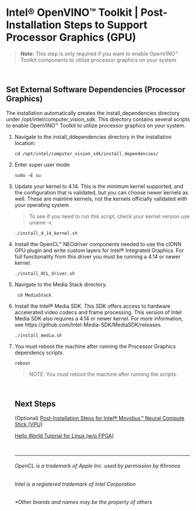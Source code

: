 

# Intel® OpenVINO™ Toolkit | Post-Installation Steps to Support Processor Graphics (GPU)

> **Note:**  This step is only required if you want to enable OpenVINO™ Toolkit components to utilize processor graphics on your system

<br>

## Set External Software Dependencies (Processor Graphics)

The installation automatically creates the install_dependencies directory under /opt/intel/computer_vision_sdk. This directory contains several scripts to enable OpenVINO™ Toolkit to utilize processor graphics on your system.

<ol>
  
  <li> Navigate to the install_ddependencies directory in the installation location:</li>

    cd /opt/intel/computer_vision_sdk/install_dependencies/

  <li> Enter super user mode</li>
  
    sudo –E su
    
  <li> Update your kernel to 4.14. This is the minimum kernel supported, and the configuration that is validated, but you can choose newer kernels as well. These are mainline kernels, not the kernels officially validated with your operating system.</li>
  
> To see if you need to run this script, check your kernel version use uname –r.

    ./install_4_14_kernel.sh

<li> Install the OpenCL™ NEOdriver components needed to use the clDNN GPU plugin and write custom layers for Intel® Integrated Graphics. For full functionality from this driver you must be running a 4.14 or newer kernel.</li>

    ./install_OCL_driver.sh

<li> Navigate to the Media Stack directory.
    
     cd MediaStack

<li> Install the Intel® Media SDK. This SDK offers access to hardware accelerated video codecs and frame processing. This version of Intel Media SDK also requires a 4.14 or newer kernel. For more information, see https://github.com/Intel-Media-SDK/MediaSDK/releases.
</li>

    ./install_media.sh

<li> You must reboot the machine after running the Processor Graphics dependency scripts. </li>

    reboot

> NOTE: You must reboot the machine after running the scripts.

<br>

## Next Steps

(Optional) [Post-Installation Steps for Intel® Movidius™ Neural Compute Stick (VPU)]()

[Hello World Tutorial for Linux (w/o FPGA)](https://github.com/hunnel/openVINO_install_guide_linux_without_FPGA/blob/master/hello_world_tutorial_linux.md)

<br>


***

###### OpenCL is a trademark of Apple Inc. used by permission by Khronos   
###### Intel is a registered trademark of Intel Corporation
###### &ast;Other brands and names may be the property of others
